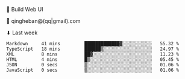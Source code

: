🧙 Build Web UI

📧 qingheban@(qq|gmail).com

⬇ Last week

<!--START_SECTION:waka-->

```text
Markdown     41 mins         █████████████▓░░░░░░░░░░░   55.32 %
TypeScript   18 mins         ██████▒░░░░░░░░░░░░░░░░░░   24.97 %
XML          8 mins          ██▓░░░░░░░░░░░░░░░░░░░░░░   11.23 %
HTML         4 mins          █▒░░░░░░░░░░░░░░░░░░░░░░░   05.45 %
JSON         0 secs          ▒░░░░░░░░░░░░░░░░░░░░░░░░   01.06 %
JavaScript   0 secs          ▒░░░░░░░░░░░░░░░░░░░░░░░░   01.06 %
```

<!--END_SECTION:waka-->

<!--
**banqinghe/banqinghe** is a ✨ _special_ ✨ repository because its `README.md` (this file) appears on your GitHub profile.

Here are some ideas to get you started:

- 🔭 I’m currently working on ...
- 🌱 I’m currently learning ...
- 👯 I’m looking to collaborate on ...
- 🤔 I’m looking for help with ...
- 💬 Ask me about ...
- 📫 How to reach me: ...
- 😄 Pronouns: ...
- ⚡ Fun fact: ...
-->
